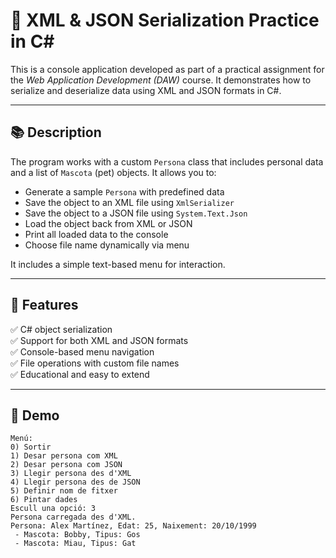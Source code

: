 # 🔄 XML & JSON Serialization Practice in C#

This is a console application developed as part of a practical assignment for the *Web Application Development (DAW)* course. It demonstrates how to serialize and deserialize data using XML and JSON formats in C#.

---

## 📚 Description

The program works with a custom `Persona` class that includes personal data and a list of `Mascota` (pet) objects. It allows you to:

- Generate a sample `Persona` with predefined data
- Save the object to an XML file using `XmlSerializer`
- Save the object to a JSON file using `System.Text.Json`
- Load the object back from XML or JSON
- Print all loaded data to the console
- Choose file name dynamically via menu

It includes a simple text-based menu for interaction.

---

## 🧪 Features

✅ C# object serialization  
✅ Support for both XML and JSON formats  
✅ Console-based menu navigation  
✅ File operations with custom file names  
✅ Educational and easy to extend

---

## 📸 Demo

```plaintext
Menú:
0) Sortir
1) Desar persona com XML
2) Desar persona com JSON
3) Llegir persona des d'XML
4) Llegir persona des de JSON
5) Definir nom de fitxer
6) Pintar dades
Escull una opció: 3
Persona carregada des d'XML.
Persona: Alex Martínez, Edat: 25, Naixement: 20/10/1999
 - Mascota: Bobby, Tipus: Gos
 - Mascota: Miau, Tipus: Gat
